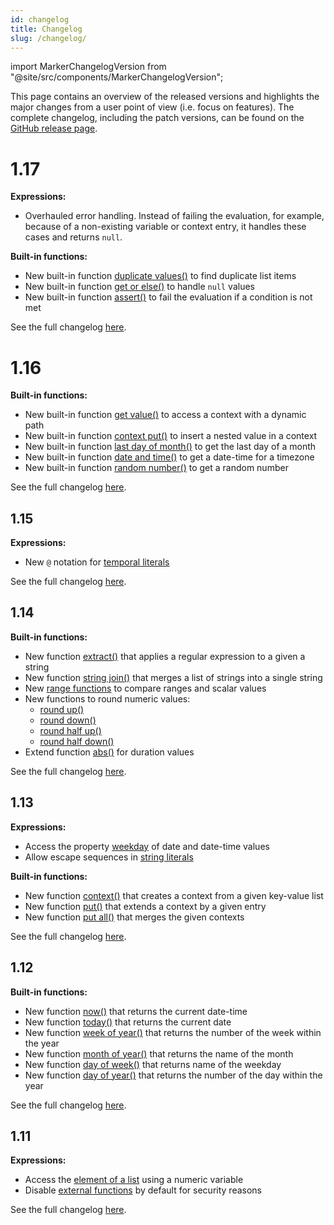 ```yaml
---
id: changelog 
title: Changelog 
slug: /changelog/
---
```


import MarkerChangelogVersion from "@site/src/components/MarkerChangelogVersion";

This page contains an overview of the released versions and highlights the major changes from a user
point of view (i.e. focus on features). The complete changelog, including the patch
versions, can be found on the [GitHub release page](https://github.com/camunda/feel-scala/releases).

# 1.17

<MarkerChangelogVersion versionZeebe="8.3.0" versionC7="not yet" />

**Expressions:**

* Overhauled error handling. Instead of failing the evaluation, for example, because of a non-existing
  variable or context entry, it handles these cases and returns `null`. 

**Built-in functions:**

* New built-in
  function [duplicate values()](../reference/builtin-functions/feel-built-in-functions-list#duplicate-valueslist)
  to find duplicate list items
* New built-in
  function [get or else()](../reference/builtin-functions/feel-built-in-functions-boolean#get-or-elsevalue-default)
  to handle `null` values
* New built-in
  function [assert()](../reference/builtin-functions/feel-built-in-functions-boolean#assertvalue-condition)
  to fail the evaluation if a condition is not met

See the full changelog [here](https://github.com/camunda/feel-scala/releases/tag/1.17.0).

# 1.16

<MarkerChangelogVersion versionZeebe="8.2.0" versionC7="not yet" />


**Built-in functions:**

* New built-in function [get value()](../reference/builtin-functions/feel-built-in-functions-context#get-valuecontext-keys) to access a context with a dynamic path
* New built-in function [context put()](../reference/builtin-functions/feel-built-in-functions-context#context-putcontext-keys-value) to insert a nested value in a context
* New built-in function [last day of month()](../reference/builtin-functions/feel-built-in-functions-temporal#last-day-of-monthdate) to get the last day of a month
* New built-in function [date and time()](../reference/builtin-functions/feel-built-in-functions-conversion#date-and-timedate-timezone) to get a date-time for a timezone
* New built-in function [random number()](../reference/builtin-functions/feel-built-in-functions-numeric#random-number) to get a random number

See the full changelog [here](https://github.com/camunda/feel-scala/releases/tag/1.16.0).

## 1.15

<MarkerChangelogVersion versionZeebe="8.1.0" versionC7="7.19.0" />

**Expressions:**

* New `@` notation for [temporal literals](../reference/language-guide/feel-temporal-expressions.md#literal)

See the full changelog [here](https://github.com/camunda/feel-scala/releases/tag/1.15.0).

## 1.14

<MarkerChangelogVersion versionZeebe="1.3.1" versionC7="7.18.0" />

**Built-in functions:**

* New function [extract()](../reference/builtin-functions/feel-built-in-functions-string.md#extract)
  that applies a regular expression to a given a string
* New
  function [string join()](../reference/builtin-functions/feel-built-in-functions-list.md#string-join)
  that merges a list of strings into a single string
* New [range functions](../reference/builtin-functions/feel-built-in-functions-range.md) to compare
  ranges and scalar values
* New functions to round numeric values:
  * [round up()](../reference/builtin-functions/feel-built-in-functions-numeric.md#round-up)
  * [round down()](../reference/builtin-functions/feel-built-in-functions-numeric.md#round-down)
  * [round half up()](../reference/builtin-functions/feel-built-in-functions-numeric.md#round-half-up)
  * [round half down()](../reference/builtin-functions/feel-built-in-functions-numeric.md#round-half-down)
* Extend function [abs()](../reference/builtin-functions/feel-built-in-functions-temporal.md#abs) for
  duration values

See the full changelog [here](https://github.com/camunda/feel-scala/releases/tag/1.14.0).

## 1.13

<MarkerChangelogVersion versionZeebe="1.0.0" versionC7="7.15.0" />

**Expressions:**

* Access the property [weekday](../reference/language-guide/feel-temporal-expressions.md#properties)
  of date and date-time values
* Allow escape sequences in [string literals](../reference/language-guide/feel-data-types.md#string)

**Built-in functions:**

* New
  function [context()](../reference/builtin-functions/feel-built-in-functions-conversion.md#context)
  that creates a context from a given key-value list
* New function [put()](../reference/builtin-functions/feel-built-in-functions-context.md#put) that
  extends a context by a given entry
* New
  function [put all()](../reference/builtin-functions/feel-built-in-functions-context.md#put-all)
  that merges the given contexts

See the full changelog [here](https://github.com/camunda/feel-scala/releases/tag/1.13.0).

## 1.12

<MarkerChangelogVersion versionZeebe="0.25.0" versionC7="7.14.0" />

**Built-in functions:**

* New function [now()](../reference/builtin-functions/feel-built-in-functions-temporal.md#now) that
  returns the current date-time
* New function [today()](../reference/builtin-functions/feel-built-in-functions-temporal.md#today)
  that returns the current date
* New
  function [week of year()](../reference/builtin-functions/feel-built-in-functions-temporal.md#week-of-year)
  that returns the number of the week within the year
* New
  function [month of year()](../reference/builtin-functions/feel-built-in-functions-temporal.md#month-of-year)
  that returns the name of the month
* New
  function [day of week()](../reference/builtin-functions/feel-built-in-functions-temporal.md#day-of-week)
  that returns name of the weekday
* New
  function [day of year()](../reference/builtin-functions/feel-built-in-functions-temporal.md#day-of-year)
  that returns the number of the day within the year

See the full changelog [here](https://github.com/camunda/feel-scala/releases/tag/1.12.0).


## 1.11

<MarkerChangelogVersion versionZeebe="0.23.0" versionC7="7.13.0" />

**Expressions:**

* Access the [element of a list](../reference/language-guide/feel-list-expressions.md#get-element) using a numeric variable
* Disable [external functions](../reference/language-guide/feel-functions.md#external) by default for security reasons

See the full changelog [here](https://github.com/camunda/feel-scala/releases/tag/1.11.0).
